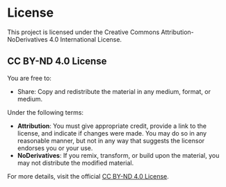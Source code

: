 # License

This project is licensed under the Creative Commons Attribution-NoDerivatives 4.0 International License.

## CC BY-ND 4.0 License

You are free to:

- Share: Copy and redistribute the material in any medium, format, or medium.

Under the following terms:

- **Attribution**: You must give appropriate credit, provide a link to the license, and indicate if changes were made. You may do so in any reasonable manner, but not in any way that suggests the licensor endorses you or your use.
- **NoDerivatives**: If you remix, transform, or build upon the material, you may not distribute the modified material.

For more details, visit the official [CC BY-ND 4.0 License](https://creativecommons.org/licenses/by-nd/4.0/).

